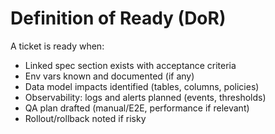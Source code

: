 # Definition of Ready (DoR)

A ticket is ready when:
- Linked spec section exists with acceptance criteria
- Env vars known and documented (if any)
- Data model impacts identified (tables, columns, policies)
- Observability: logs and alerts planned (events, thresholds)
- QA plan drafted (manual/E2E, performance if relevant)
- Rollout/rollback noted if risky
